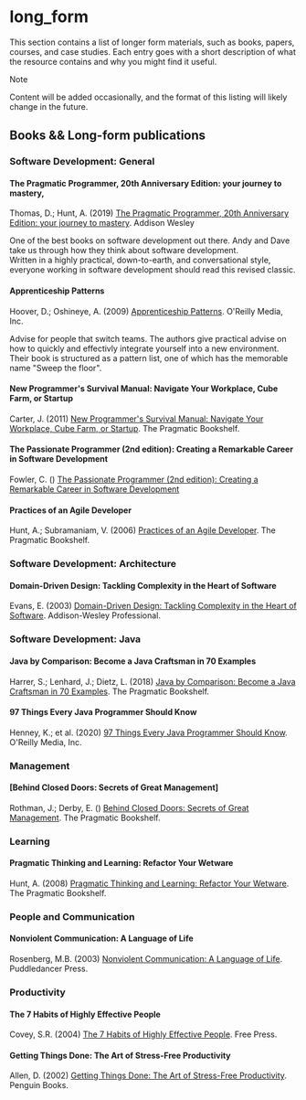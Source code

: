 # long_form

This section contains a list of longer form materials, such as books, papers, courses, and case studies.
Each entry goes with a short description of what the resource contains and why you might find it useful.

> [!NOTE]
> Content will be added occasionally, and the format of this listing will likely change in the future.

## Books && Long-form publications

### Software Development: General
#### The Pragmatic Programmer, 20th Anniversary Edition: your journey to mastery,
Thomas, D.; Hunt, A. (2019) [The Pragmatic Programmer, 20th Anniversary Edition: your journey to mastery](https://pragprog.com/titles/tpp20/the-pragmatic-programmer-20th-anniversary-edition/). Addison Wesley

One of the best books on software development out there. Andy and Dave take us through how they think about software development.  
Written in a highly practical, down-to-earth, and conversational style, everyone working in software development should read this revised classic.

#### Apprenticeship Patterns
Hoover, D.; Oshineye, A. (2009) [Apprenticeship Patterns](https://www.oreilly.com/library/view/apprenticeship-patterns/9780596806842/). O'Reilly
Media, Inc.

Advise for people that switch teams. The authors give practical advise on how to quickly and effectivly integrate yourself into a new environment.
Their book is structured as a pattern list, one of which has the memorable name "Sweep the floor".

#### New Programmer's Survival Manual: Navigate Your Workplace, Cube Farm, or Startup
Carter, J. (2011) [New Programmer's Survival Manual: Navigate Your Workplace, Cube Farm, or Startup](https://pragprog.com/titles/jcdeg/new-programmer-s-survival-manual/). The Pragmatic Bookshelf. 

#### The Passionate Programmer (2nd edition): Creating a Remarkable Career in Software Development
Fowler, C. () [The Passionate Programmer (2nd edition): Creating a Remarkable Career in Software Development](https://pragprog.com/titles/cfcar2/the-passionate-programmer-2nd-edition/)

#### Practices of an Agile Developer 
Hunt, A.; Subramaniam, V. (2006) [Practices of an Agile Developer](https://pragprog.com/titles/pad/practices-of-an-agile-developer/).  The Pragmatic Bookshelf.

### Software Development: Architecture

#### Domain-Driven Design: Tackling Complexity in the Heart of Software
Evans, E. (2003) [Domain-Driven Design: Tackling Complexity in the Heart of Software](https://www.goodreads.com/book/show/179133.Domain_Driven_Design). Addison-Wesley Professional.

### Software Development: Java

#### Java by Comparison: Become a Java Craftsman in 70 Examples
Harrer, S.; Lenhard, J.; Dietz, L. (2018) [Java by Comparison: Become a Java Craftsman in 70 Examples](https://pragprog.com/titles/javacomp/java-by-comparison/). The Pragmatic Bookshelf.

#### 97 Things Every Java Programmer Should Know
Henney, K.; et al. (2020) [97 Things Every Java Programmer Should Know](https://www.oreilly.com/library/view/97-things-every/9781491952689/). O'Reilly Media, Inc.

### Management

#### [Behind Closed Doors: Secrets of Great Management]
Rothman, J.; Derby, E. () [Behind Closed Doors: Secrets of Great Management](https://pragprog.com/titles/rdbcd/behind-closed-doors/). The Pragmatic Bookshelf.

### Learning

#### Pragmatic Thinking and Learning: Refactor Your Wetware
Hunt, A. (2008) [Pragmatic Thinking and Learning: Refactor Your Wetware](https://pragprog.com/titles/ahptl/pragmatic-thinking-and-learning/). The Pragmatic Bookshelf.

### People and Communication

#### Nonviolent Communication: A Language of Life 
Rosenberg, M.B. (2003) [Nonviolent Communication: A Language of Life](https://www.goodreads.com/book/show/71730.Nonviolent_Communication). Puddledancer Press.

### Productivity 

#### The 7 Habits of Highly Effective People
Covey, S.R. (2004) [The 7 Habits of Highly Effective People](https://www.goodreads.com/book/show/36072.The_7_Habits_of_Highly_Effective_People). Free Press.

#### Getting Things Done: The Art of Stress-Free Productivity
Allen, D. (2002) [Getting Things Done: The Art of Stress-Free Productivity](https://www.goodreads.com/book/show/1633.Getting_Things_Done). Penguin Books.


[//]: # (| [Programming Kotlin: Create Elegant, Expressive, and Performant JVM and Android Applications]&#40;https://pragprog.com/titles/vskotlin/programming-kotlin/&#41;                               | Dr. Venkat Subramaniam                                 |         :fas fa-chess-pawn: :fas fa-user-ninja:          |)

[//]: # (| [Design and Build Great Web APIs: Robust, Reliable, and Resilient]&#40;https://pragprog.com/titles/maapis/design-and-build-great-web-apis/&#41;                                               | Mike Amundsen                                          |                   :fas fa-microscope:                    |)

[//]: # (| [Pragmatic Guide to Sass 3: Tame the Modern Style Sheet]&#40;https://pragprog.com/titles/pg_sass3/pragmatic-guide-to-sass-3/&#41;                                                             | Hampton Lintorn Catlin, Michael Lintorn Catlin         |        :fas fa-chess-pawn: :fas fa-user-ninja: }         |)

[//]: # (| [Practical Microservices: Build Event-Driven Architectures with Event Sourcing and CQRS]&#40;https://pragprog.com/titles/egmicro/practical-microservices/&#41;                                | Ethan Garofolo                                         |         :fas fa-microscope: :fas fa-user-ninja:          |)

[//]: # (| [Data Science Essentials in Python]&#40;https://pragprog.com/titles/dzpyds/data-science-essentials-in-python/&#41;                                                                            | Dmitry Zinoviev                                        |                                                          |)

[//]: # (| [Exercises for Programmers: 57 Challenges to Develop Your Coding Skills]&#40;https://pragprog.com/titles/bhwb/exercises-for-programmers/&#41;                                                 | Brian P. Hogan                                         |         :fas fa-chess-pawn: :fas fa-user-ninja:          |)

[//]: # (| [Semantic Software Design]&#40;https://www.oreilly.com/library/view/semantic-software-design/9781492045946/&#41;                                                                              | Eben Hewitt                                            |                   :fas fa-microscope:                    |)

[//]: # (| [The Nature of Software Development: Keep It Simple, Make It Valuable, Build It Piece by Piece]&#40;https://pragprog.com/titles/rjnsd/the-nature-of-software-development/&#41;                | Ron Jeffries                                           | :fas fa-chess-pawn: :fas fa-trophy: :fas fa-user-ninja:  |)

[//]: # (| [Software Design X-Rays: Fix Technical Debt with Behavioral Code Analysis]&#40;https://pragprog.com/titles/atevol/software-design-x-rays/&#41;                                                | Adam Tornhill                                          |                   :fas fa-microscope:                    |)

[//]: # (| [Small, Sharp Software Tools: Harness the Combinatoric Power of Command-Line Tools and Utilities]&#40;https://pragprog.com/titles/bhcldev/small-sharp-software-tools/&#41;                    | Brian Hogan                                            |                   :fas fa-user-ninja:                    |)

[//]: # (| [First Things First]&#40;https://www.goodreads.com/book/show/36071.First_Things_First&#41;                                                                                                    | Stephen R. Covey, A. Roger Merrill, Rebecca R. Merrill |                   :fas fa-user-ninja:                    |)

[//]: # (| [The 8th Habit: From Effectiveness to Greatness]&#40;https://www.goodreads.com/book/show/1044141.The_8th_Habit&#41;                                                                           | Stephen R. Covey                                       | :fas fa-trophy: :fas fa-user-ninja: :fas fa-jet-fighter: |)

[//]: # (| [Principle-Centered Leadership]&#40;https://www.goodreads.com/book/show/44644.Principle_Centered_Leadership&#41;                                                                              | Stephen R. Covey                                       |                   :fas fa-user-ninja:                    |)

[//]: # (| [The Five Dysfunctions of a Team: A Leadership Fable]&#40;https://www.goodreads.com/book/show/21343.The_Five_Dysfunctions_of_a_Team?from_search=true&from_srp=true&qid=gvzpNFeQpW&rank=1&#41; | Patrick Lencioni                                       |           :fas fa-trophy: :fas fa-user-ninja:            |)
